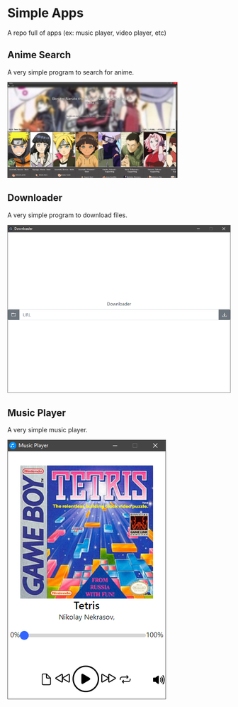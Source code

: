 # Simple Apps
 A repo full of apps (ex: music player, video player, etc)

## Anime Search

A very simple program to search for anime.

<img src="https://github.com/Prince527GitHub/Simple-Apps/blob/zips/Images%20for%20README/anime_EDoAj5mahV.jpg?raw=true" width="384" height="216">

## Downloader

A very simple program to download files.

![download](https://github.com/Prince527GitHub/Simple-Apps/blob/zips/Images%20for%20README/downloader_gZkzvRz6d7.png?raw=true)

## Music Player

A very simple music player.

![music](https://github.com/Prince527GitHub/Simple-Apps/blob/zips/Images%20for%20README/music_dHkn0SOjQS.png?raw=true)
